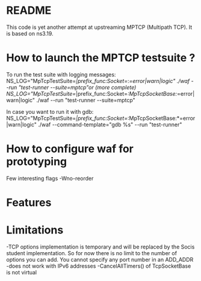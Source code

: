 README
======

This code is yet another attempt at upstreaming MPTCP (Multipath TCP). It is based on ns3.19.


How to launch the MPTCP testsuite ?
======
To run the test suite with logging messages:
NS_LOG="MpTcpTestSuite=*|prefix_func:Socket=*:*=error|warn|logic" ./waf --run "test-runner --suite=mptcp"or (more complete)
NS_LOG="MpTcpTestSuite=*|prefix_func:Socket=*:MpTcpSocketBase:*=error|warn|logic" ./waf --run "test-runner --suite=mptcp"

In case you want to run it with gdb:
NS_LOG="MpTcpTestSuite=*|prefix_func:Socket=*:MpTcpSocketBase:*=error|warn|logic" ./waf --command-template="gdb %s" --run "test-runner"

How to configure waf for prototyping
======
Few interesting flags
-Wno-reorder


Features
======

Limitations
======
-TCP options implementation is temporary and will be replaced by the Socis student implementation. So for now there is no limit to the number of options you can add. You cannot specify any port number in an ADD_ADDR
-does not work with IPv6 addresses
-CancelAllTimers() of TcpSocketBase is not virtual
